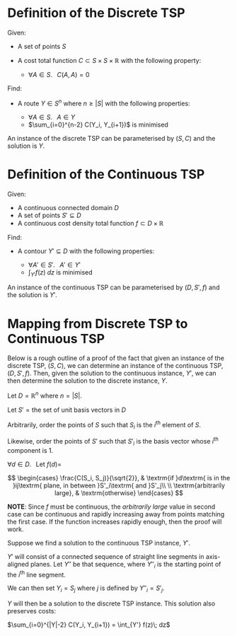 # Definition of the Discrete TSP

Given:

 - A set of points $S$
 - A cost total function $C \subset S \times S \times \mathbb{R}$ with the following property:

     - $\forall A \in S.\;\;\; C(A,A)=0$

Find:

 - A route $Y\in S^n$ where $n \geq |S|$ with the following properties:

     - $\forall A \in S.\;\;\;A \in Y$
     - $\sum_{i=0}^{n-2} C(Y_i, Y_{i+1})$ is minimised

An instance of the discrete TSP can be parameterised by $(S,C)$ and the solution is $Y$.

# Definition of the Continuous TSP

Given:

 - A continuous connected domain $D$
 - A set of points $S' \subseteq D$
 - A continuous cost density total function $f \subset D \times \mathbb{R}$

Find:

 - A contour $Y' \subseteq D$ with the following properties:

     - $\forall A' \in S'.\;\;\;A' \in Y'$
     - $\int_{Y'} f(z)\; dz$ is minimised

An instance of the continuous TSP can be parameterised by $(D,S',f)$ and the solution is $Y'$.

# Mapping from Discrete TSP to Continuous TSP

Below is a rough outline of a proof of the fact that given an instance of the discrete TSP, $(S,C)$, we can determine an instance of the continuous TSP, $(D,S',f)$. Then, given the solution to the continuous instance, $Y'$, we can then determine the solution to the discrete instance, $Y$.

Let $D = \mathbb{R}^n$ where $n=|S|$.

Let $S' = \textrm{the set of unit basis vectors in }D$

Arbitrarily, order the points of $S$ such that $S_i$ is the $i$<sup>th</sup> element of $S$.

Likewise, order the points of $S'$ such that $S'_i$ is the basis vector whose $i$<sup>th</sup> component is 1. 

$\forall d \in D.\;\;\; \textrm{Let }f(d) =$

$$
\begin{cases}
\frac{C(S_i, S_j)}{\sqrt{2}}, & \textrm{if }d\textrm{ is in the }ij\textrm{ plane, in between }S'_i\textrm{ and }S'_j\\ \\
\textrm{arbitrarily large}, & \textrm{otherwise}
\end{cases}
$$

**NOTE**: Since $f$ must be continuous, the *arbitrarily large* value in second case can be continuous and rapidly increasing away from points matching the first case. If the function increases rapidly enough, then the proof will work.

Suppose we find a solution to the continuous TSP instance, $Y'$.

$Y'$ will consist of a connected sequence of straight line segments in axis-aligned planes. Let $Y''$ be that sequence, where $Y''_i$ is the starting point of the $i$<sup>th</sup> line segment.

We can then set $Y_i = S_j$ where $j$ is defined by $Y''_i = S'_j$.

$Y$ will then be a solution to the discrete TSP instance. This solution also preserves costs:

$\sum_{i=0}^{|Y|-2} C(Y_i, Y_{i+1}) = \int_{Y'} f(z)\; dz$
